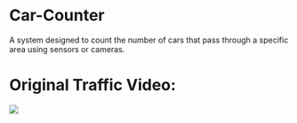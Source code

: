 # Car-Counter
A system designed to count the number of cars that pass through a specific area using sensors or cameras.
# Original Traffic Video:
![](https://github.com/HashemRawashdeh/Car-Counter/blob/main/traffic.gif)
